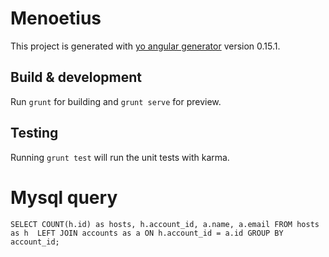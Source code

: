# Menoetius

This project is generated with [yo angular generator](https://github.com/yeoman/generator-angular)
version 0.15.1.

## Build & development

Run `grunt` for building and `grunt serve` for preview.

## Testing

Running `grunt test` will run the unit tests with karma.

# Mysql query

`SELECT COUNT(h.id) as hosts, h.account_id, a.name, a.email FROM hosts as h  LEFT JOIN accounts as a ON h.account_id = a.id GROUP BY account_id;`
